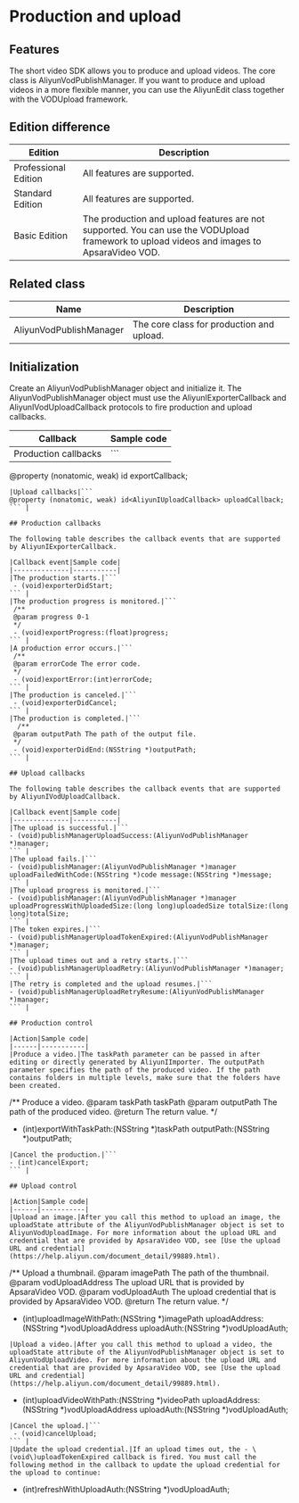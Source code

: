 # Production and upload

## Features

The short video SDK allows you to produce and upload videos. The core class is AliyunVodPublishManager. If you want to produce and upload videos in a more flexible manner, you can use the AliyunEdit class together with the VODUpload framework.

## Edition difference

|Edition|Description|
|-------|-----------|
|Professional Edition|All features are supported.|
|Standard Edition|All features are supported.|
|Basic Edition|The production and upload features are not supported. You can use the VODUpload framework to upload videos and images to ApsaraVideo VOD.|

## Related class

|Name|Description|
|----|-----------|
|AliyunVodPublishManager|The core class for production and upload.|

## Initialization

Create an AliyunVodPublishManager object and initialize it. The AliyunVodPublishManager object must use the AliyunIExporterCallback and AliyunIVodUploadCallback protocols to fire production and upload callbacks.

|Callback|Sample code|
|--------|-----------|
|Production callbacks|```
@property (nonatomic, weak) id<AliyunIExporterCallback> exportCallback;
``` |
|Upload callbacks|```
@property (nonatomic, weak) id<AliyunIUploadCallback> uploadCallback;
``` |

## Production callbacks

The following table describes the callback events that are supported by AliyunIExporterCallback.

|Callback event|Sample code|
|--------------|-----------|
|The production starts.|```
 - (void)exporterDidStart;
``` |
|The production progress is monitored.|```
 /**
 @param progress 0-1
 */
 - (void)exportProgress:(float)progress;
``` |
|A production error occurs.|```
 /**
 @param errorCode The error code.
 */
 - (void)exportError:(int)errorCode;
``` |
|The production is canceled.|```
 - (void)exporterDidCancel;
``` |
|The production is completed.|```
  /**
 @param outputPath The path of the output file.
 */
 - (void)exporterDidEnd:(NSString *)outputPath;
``` |

## Upload callbacks

The following table describes the callback events that are supported by AliyunIVodUploadCallback.

|Callback event|Sample code|
|--------------|-----------|
|The upload is successful.|```
- (void)publishManagerUploadSuccess:(AliyunVodPublishManager *)manager;
``` |
|The upload fails.|```
- (void)publishManager:(AliyunVodPublishManager *)manager uploadFailedWithCode:(NSString *)code message:(NSString *)message;
``` |
|The upload progress is monitored.|```
- (void)publishManager:(AliyunVodPublishManager *)manager uploadProgressWithUploadedSize:(long long)uploadedSize totalSize:(long long)totalSize;
``` |
|The token expires.|```
- (void)publishManagerUploadTokenExpired:(AliyunVodPublishManager *)manager;
``` |
|The upload times out and a retry starts.|```
- (void)publishManagerUploadRetry:(AliyunVodPublishManager *)manager;
``` |
|The retry is completed and the upload resumes.|```
- (void)publishManagerUploadRetryResume:(AliyunVodPublishManager *)manager;
``` |

## Production control

|Action|Sample code|
|------|-----------|
|Produce a video.|The taskPath parameter can be passed in after editing or directly generated by AliyunIImporter. The outputPath parameter specifies the path of the produced video. If the path contains folders in multiple levels, make sure that the folders have been created.

```
/**
 Produce a video.
 @param taskPath taskPath
 @param outputPath The path of the produced video.
 @return The return value.
 */
- (int)exportWithTaskPath:(NSString *)taskPath outputPath:(NSString *)outputPath;
``` |
|Cancel the production.|```
- (int)cancelExport;
``` |

## Upload control

|Action|Sample code|
|------|-----------|
|Upload an image.|After you call this method to upload an image, the uploadState attribute of the AliyunVodPublishManager object is set to AliyunVodUploadImage. For more information about the upload URL and credential that are provided by ApsaraVideo VOD, see [Use the upload URL and credential](https://help.aliyun.com/document_detail/99889.html).

```
/**
 Upload a thumbnail.
 @param imagePath The path of the thumbnail.
 @param vodUploadAddress The upload URL that is provided by ApsaraVideo VOD.
 @param vodUploadAuth The upload credential that is provided by ApsaraVideo VOD.
 @return The return value.
 */
- (int)uploadImageWithPath:(NSString *)imagePath
              uploadAddress:(NSString *)vodUploadAddress
                 uploadAuth:(NSString *)vodUploadAuth;
``` |
|Upload a video.|After you call this method to upload a video, the uploadState attribute of the AliyunVodPublishManager object is set to AliyunVodUploadVideo. For more information about the upload URL and credential that are provided by ApsaraVideo VOD, see [Use the upload URL and credential](https://help.aliyun.com/document_detail/99889.html).

```
- (int)uploadVideoWithPath:(NSString *)videoPath
              uploadAddress:(NSString *)vodUploadAddress
                 uploadAuth:(NSString *)vodUploadAuth;
``` |
|Cancel the upload.|```
 - (void)cancelUpload;
``` |
|Update the upload credential.|If an upload times out, the - \(void\)uploadTokenExpired callback is fired. You must call the following method in the callback to update the upload credential for the upload to continue:

```
- (int)refreshWithUploadAuth:(NSString *)vodUploadAuth;
``` |

